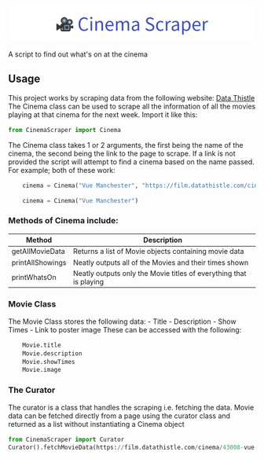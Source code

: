 ![Cinema Scraper](Banner.png)

A script to find out what's on at the cinema
## Usage
This project works by scraping data from the following website: [Data Thistle](https://film.datathistle.com/)
The Cinema class can be used to scrape all the information of all the movies playing at that cinema for the next week.
Import it like this:
```python
from CinemaScraper import Cinema
```
The Cinema class takes 1 or 2 arguments, the first being the name of the cinema, the second being the link to the page to scrape. If a link is not provided the script will attempt to find a cinema based on the name passed. For example; both of these work:
```Python
    cinema = Cinema("Vue Manchester", "https://film.datathistle.com/cinema/43008-vue-manchester-printworks")
```
```python
    cinema = Cinema("Vue Manchester")
```
### Methods of Cinema include:
| Method           | Description                                                        |
|------------------|------------------------------------------------------------------- |
| getAllMovieData  | Returns a list of Movie objects containing movie data              |
| printAllShowings | Neatly outputs all of the Movies and their times shown             |
| printWhatsOn     | Neatly outputs only the Movie titles of everything that is playing |
### Movie Class
The Movie Class stores the following data:
    - Title
    - Description
    - Show Times
    - Link to poster image
These can be accessed with the following:
```python
    Movie.title
    Movie.description
    Movie.showTimes
    Movie.image
```
### The Curator
The curator is a class that handles the scraping i.e. fetching the data.
Movie data can be fetched directly from a page using the curator class and returned as a list without instantiating a Cinema object
```python
from CinemaScraper import Curator
Curator().fetchMovieData(https://film.datathistle.com/cinema/43008-vue-manchester-printworks")
```
